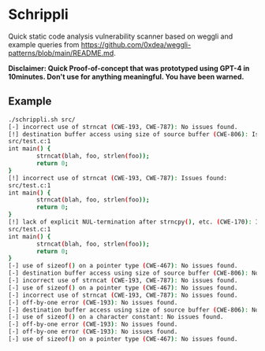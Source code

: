 # Schrippli
Quick static code analysis vulnerability scanner based on weggli and example queries from https://github.com/0xdea/weggli-patterns/blob/main/README.md.

**Disclaimer: Quick Proof-of-concept that was prototyped using GPT-4 in 10minutes. Don't use for anything meaningful. You have been warned.**


## Example

```bash
./schrippli.sh src/
[-] incorrect use of strncat (CWE-193, CWE-787): No issues found.
[!] destination buffer access using size of source buffer (CWE-806): Issues found:
src/test.c:1
int main() {
        strncat(blah, foo, strlen(foo));
        return 0;
}
[!] incorrect use of strncat (CWE-193, CWE-787): Issues found:
src/test.c:1
int main() {
        strncat(blah, foo, strlen(foo));
        return 0;
}
[!] lack of explicit NUL-termination after strncpy(), etc. (CWE-170): Issues found:
src/test.c:1
int main() {
        strncat(blah, foo, strlen(foo));
        return 0;
}
[-] use of sizeof() on a pointer type (CWE-467): No issues found.
[-] destination buffer access using size of source buffer (CWE-806): No issues found.
[-] incorrect use of strncat (CWE-193, CWE-787): No issues found.
[-] use of sizeof() on a pointer type (CWE-467): No issues found.
[-] incorrect use of strncat (CWE-193, CWE-787): No issues found.
[-] off-by-one error (CWE-193): No issues found.
[-] destination buffer access using size of source buffer (CWE-806): No issues found.
[-] use of sizeof() on a character constant: No issues found.
[-] off-by-one error (CWE-193): No issues found.
[-] off-by-one error (CWE-193): No issues found.
[-] use of sizeof() on a pointer type (CWE-467): No issues found.
```
